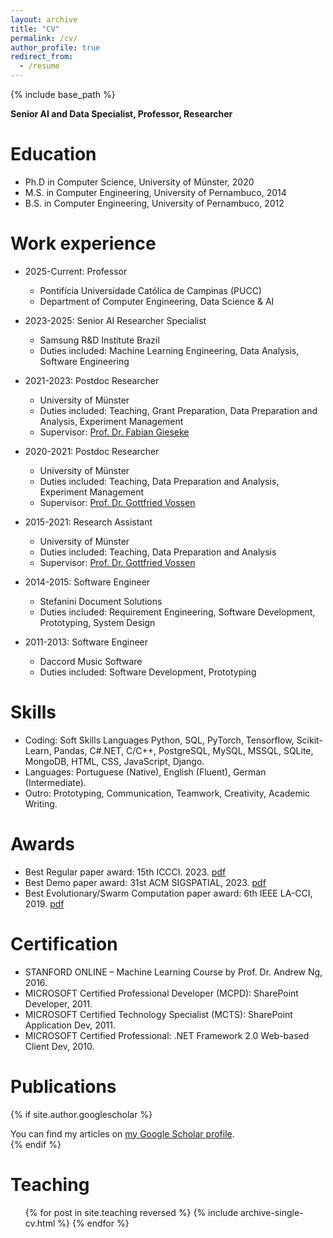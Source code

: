 ```yaml
---
layout: archive
title: "CV"
permalink: /cv/
author_profile: true
redirect_from:
  - /resume
---
```


{% include base_path %}

**Senior AI and Data Specialist, Professor, Researcher**


Education
======
* Ph.D in Computer Science, University of Münster, 2020
* M.S. in Computer Engineering, University of Pernambuco, 2014
* B.S. in Computer Engineering, University of Pernambuco, 2012

Work experience
======
* 2025-Current: Professor 
  * Pontifícia Universidade Católica de Campinas (PUCC)
  * Department of Computer Engineering, Data Science & AI

* 2023-2025: Senior AI Researcher Specialist
  * Samsung R&D Institute Brazil
  * Duties included: Machine Learning Engineering, Data Analysis, Software Engineering

* 2021-2023: Postdoc Researcher
  * University of Münster
  * Duties included: Teaching, Grant Preparation, Data Preparation and Analysis, Experiment Management
  * Supervisor: [Prof. Dr. Fabian Gieseke](https://www.wi.uni-muenster.de/department/mlde/people/fabian-gieseke)

* 2020-2021: Postdoc Researcher
  * University of Münster
  * Duties included: Teaching, Data Preparation and Analysis, Experiment Management
  * Supervisor: [Prof. Dr. Gottfried Vossen](https://www.wi.uni-muenster.de/department/former-groups/dbis/people/gottfried-vossen)

* 2015-2021: Research Assistant
  * University of Münster
  * Duties included: Teaching, Data Preparation and Analysis
  * Supervisor: [Prof. Dr. Gottfried Vossen](https://www.wi.uni-muenster.de/department/former-groups/dbis/people/gottfried-vossen)

* 2014-2015: Software Engineer
  * Stefanini Document Solutions
  * Duties included: Requirement Engineering, Software Development, Prototyping, System Design

* 2011-2013: Software Engineer
  * Daccord Music Software
  * Duties included: Software Development, Prototyping

Skills
======
* Coding: Soft Skills Languages Python, SQL, PyTorch, Tensorflow, Scikit-Learn, Pandas, C#.NET, C/C++,
PostgreSQL, MySQL, MSSQL, SQLite, MongoDB, HTML, CSS, JavaScript, Django.
* Languages: Portuguese (Native), English (Fluent), German (Intermediate). 
* Outro: Prototyping, Communication, Teamwork, Creativity, Academic Writing.

Awards
======
* Best Regular paper award: 15th ICCCI. 2023. [pdf](https://denmartins.github.io/files/certificates/ICCCI2023-Best-Regular-Paper.pdf)
* Best Demo paper award: 31st ACM SIGSPATIAL, 2023. [pdf](https://denmartins.github.io/files/certificates/SIGSPATIAL2023-Best-Demo-Paper.pdf)
* Best Evolutionary/Swarm Computation paper award: 6th IEEE LA-CCI, 2019. [pdf](https://denmartins.github.io/files/certificates/LACCI2019-Best-Paper-Award.pdf) 

Certification
======
* STANFORD ONLINE – Machine Learning Course by Prof. Dr. Andrew Ng, 2016.
* MICROSOFT Certified Professional Developer (MCPD): SharePoint Developer, 2011.
* MICROSOFT Certified Technology Specialist (MCTS): SharePoint Application Dev, 2011.
* MICROSOFT Certified Professional: .NET Framework 2.0 Web-based Client Dev, 2010.

Publications
======

{% if site.author.googlescholar %}
  <div class="wordwrap">You can find my articles on <a href="{{site.author.googlescholar}}">my Google Scholar profile</a>.</div>
{% endif %}

  
Teaching
======
  <ul>{% for post in site.teaching reversed %}
    {% include archive-single-cv.html %}
  {% endfor %}</ul>



<!-- Talks
======
  <ul>{% for post in site.talks reversed %}
    {% include archive-single-talk-cv.html  %}
  {% endfor %}</ul> -->

